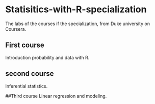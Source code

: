 # Statisitics-with-R-specialization
The labs of the courses if the specialization, from Duke university on Coursera.

## First course
Introduction probability and data with R.

## second course
Inferential statistics.

##Third course
Linear regression and modeling.
